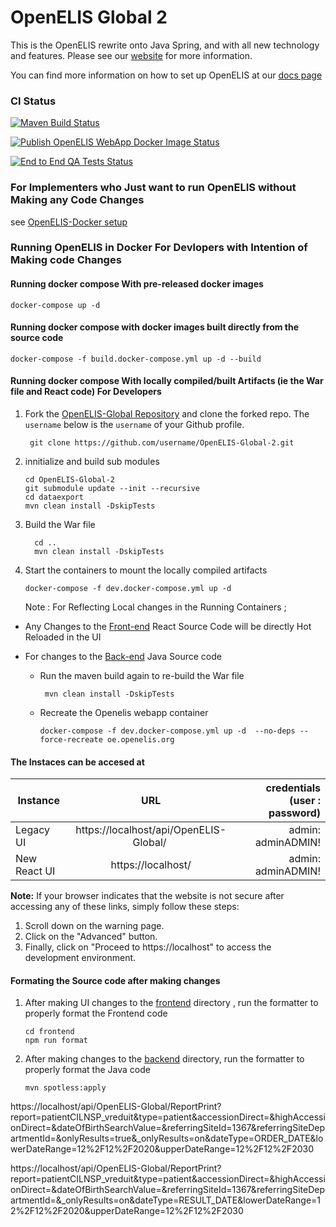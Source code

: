 # OpenELIS Global 2

This is the OpenELIS rewrite onto Java Spring, and with all new technology and
features. Please see our [website](http://www.openelis-global.org/) for more
information.

You can find more information on how to set up OpenELIS at our
[docs page](http://docs.openelis-global.org/)

### CI Status

[![Maven Build Status](https://github.com/I-TECH-UW/OpenELIS-Global-2/actions/workflows/ci.yml/badge.svg)](https://github.com/I-TECH-UW/OpenELIS-Global-2/actions/workflows/ci.yml)

[![Publish OpenELIS WebApp Docker Image Status](https://github.com/I-TECH-UW/OpenELIS-Global-2/actions/workflows/publish-and-test.yml/badge.svg)](https://github.com/I-TECH-UW/OpenELIS-Global-2/actions/workflows/publish-and-test.yml)

[![End to End QA Tests Status](https://github.com/I-TECH-UW/OpenELIS-Global-2/actions/workflows/frontend-qa.yml/badge.svg)](https://github.com/I-TECH-UW/OpenELIS-Global-2/actions/workflows/frontend-qa.yml)

### For Implementers who Just want to run OpenELIS without Making any Code Changes 
see [OpenELIS-Docker setup](https://github.com/I-TECH-UW/openelis-docker) 

### Running OpenELIS in Docker For Devlopers with Intention of Making code Changes

#### Running docker compose With pre-released docker images

    docker-compose up -d

#### Running docker compose with docker images built directly from the source code

    docker-compose -f build.docker-compose.yml up -d --build

#### Running docker compose With locally compiled/built Artifacts (ie the War file and React code) For Developers

1.  Fork the
    [OpenELIS-Global Repository](https://github.com/I-TECH-UW/OpenELIS-Global-2.git)
    and clone the forked repo. The `username` below is the `username` of your
    Github profile.

         git clone https://github.com/username/OpenELIS-Global-2.git

2.  innitialize and build sub modules

        cd OpenELIS-Global-2
        git submodule update --init --recursive
        cd dataexport
        mvn clean install -DskipTests

3.  Build the War file

          cd ..
          mvn clean install -DskipTests

4.  Start the containers to mount the locally compiled artifacts

        docker-compose -f dev.docker-compose.yml up -d

    Note : For Reflecting Local changes in the Running Containers ;

- Any Changes to the [Front-end](./frontend/) React Source Code will be directly
  Hot Reloaded in the UI
- For changes to the [Back-end](./src/) Java Source code

  - Run the maven build again to re-build the War file

         mvn clean install -DskipTests

  - Recreate the Openelis webapp container

        docker-compose -f dev.docker-compose.yml up -d  --no-deps --force-recreate oe.openelis.org

#### The Instaces can be accesed at

| Instance     |                   URL                   | credentials (user : password) |
| ------------ | :-------------------------------------: | ----------------------------: |
| Legacy UI    | https://localhost/api/OpenELIS-Global/  |            admin: adminADMIN! |
| New React UI |           https://localhost/            |            admin: adminADMIN! |

**Note:** If your browser indicates that the website is not secure after
accessing any of these links, simply follow these steps:

1. Scroll down on the warning page.
2. Click on the "Advanced" button.
3. Finally, click on "Proceed to https://localhost" to access the development
   environment.

#### Formating the Source code after making changes

1.  After making UI changes to the [frontend](./frontend/) directory , run the
    formatter to properly format the Frontend code

        cd frontend
        npm run format

2.  After making changes to the [backend](./src/) directory, run the formatter
    to properly format the Java code

        mvn spotless:apply

https://localhost/api/OpenELIS-Global/ReportPrint?report=patientCILNSP_vreduit&type=patient&accessionDirect=&highAccessionDirect=&dateOfBirthSearchValue=&referringSiteId=1367&referringSiteDepartmentId=&onlyResults=true&_onlyResults=on&dateType=ORDER_DATE&lowerDateRange=12%2F12%2F2020&upperDateRange=12%2F12%2F2030

https://localhost/api/OpenELIS-Global/ReportPrint?report=patientCILNSP_vreduit&type=patient&accessionDirect=&highAccessionDirect=&dateOfBirthSearchValue=&referringSiteId=1367&referringSiteDepartmentId=&_onlyResults=on&dateType=RESULT_DATE&lowerDateRange=12%2F12%2F2020&upperDateRange=12%2F12%2F2030